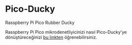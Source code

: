 # Pico-Ducky
Rasspberry Pi Pico Rubber Ducky

Rasspberry Pi Pico mikrodenetliyicinizi nasıl Pico-Ducky’ye dönüştüreceğinizi [bu linkten]([https://ornek-link.com](https://www.youtube.com/watch?v=26uxyjxVAm0)) öğrenebilirsiniz.

